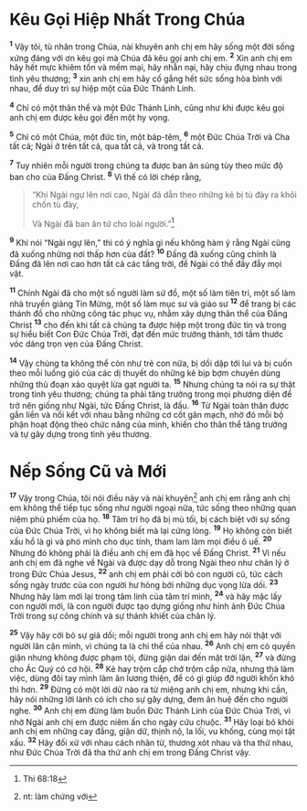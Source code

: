 # Kêu Gọi Hiệp Nhất Trong Chúa
<sup><b>1</b></sup> Vậy tôi, tù nhân trong Chúa, nài khuyên anh chị em hãy sống một đời sống xứng đáng với ơn kêu gọi mà Chúa đã kêu gọi anh chị em. <sup><b>2</b></sup> Xin anh chị em hãy hết mực khiêm tốn và mềm mại, hãy nhẫn nại, hãy chịu đựng nhau trong tình yêu thương; <sup><b>3</b></sup> xin anh chị em hãy cố gắng hết sức sống hòa bình với nhau, để duy trì sự hiệp một của Ðức Thánh Linh.

<sup><b>4</b></sup> Chỉ có một thân thể và một Ðức Thánh Linh, cũng như khi được kêu gọi anh chị em được kêu gọi đến một hy vọng.

<sup><b>5</b></sup> Chỉ có một Chúa, một đức tin, một báp-têm, <sup><b>6</b></sup> một Ðức Chúa Trời và Cha tất cả; Ngài ở trên tất cả, qua tất cả, và trong tất cả.

<sup><b>7</b></sup> Tuy nhiên mỗi người trong chúng ta được ban ân sủng tùy theo mức độ ban cho của Ðấng Christ. <sup><b>8</b></sup> Vì thế có lời chép rằng,

> “Khi Ngài ngự lên nơi cao, Ngài đã dẫn theo những kẻ bị tù đày ra khỏi chốn tù đày,
> 
> Và Ngài đã ban ân tứ cho loài người.”[^1-c282ce12-d558-4cbb-9b77-faf60b9b1f5b]

<sup><b>9</b></sup> Khi nói “Ngài ngự lên,” thì có ý nghĩa gì nếu không hàm ý rằng Ngài cũng đã xuống những nơi thấp hơn của đất? <sup><b>10</b></sup> Ðấng đã xuống cũng chính là Ðấng đã lên nơi cao hơn tất cả các tầng trời, để Ngài có thể đầy đẫy mọi vật.

<sup><b>11</b></sup> Chính Ngài đã cho một số người làm sứ đồ, một số làm tiên tri, một số làm nhà truyền giảng Tin Mừng, một số làm mục sư và giáo sư <sup><b>12</b></sup> để trang bị các thánh đồ cho những công tác phục vụ, nhằm xây dựng thân thể của Ðấng Christ <sup><b>13</b></sup> cho đến khi tất cả chúng ta được hiệp một trong đức tin và trong sự hiểu biết Con Ðức Chúa Trời, đạt đến mức trưởng thành, tới tầm thước vóc dáng trọn vẹn của Ðấng Christ.

<sup><b>14</b></sup> Vậy chúng ta không thể còn như trẻ con nữa, bị dồi dập tới lui và bị cuốn theo mỗi luồng gió của các dị thuyết do những kẻ bịp bợm chuyên dùng những thủ đoạn xảo quyệt lừa gạt người ta. <sup><b>15</b></sup> Nhưng chúng ta nói ra sự thật trong tình yêu thương; chúng ta phải tăng trưởng trong mọi phương diện để trở nên giống như Ngài, tức Ðấng Christ, là đầu. <sup><b>16</b></sup> Từ Ngài toàn thân được gắn liền và nối kết với nhau bằng những cơ cốt gân mạch, nhờ đó mỗi bộ phận hoạt động theo chức năng của mình, khiến cho thân thể tăng trưởng và tự gây dựng trong tình yêu thương.

# Nếp Sống Cũ và Mới
<sup><b>17</b></sup> Vậy trong Chúa, tôi nói điều này và nài khuyên[^2-c282ce12-d558-4cbb-9b77-faf60b9b1f5b] anh chị em rằng anh chị em không thể tiếp tục sống như người ngoại nữa, tức sống theo những quan niệm phù phiếm của họ. <sup><b>18</b></sup> Tâm trí họ đã bị mù tối, bị cách biệt với sự sống của Ðức Chúa Trời, vì họ không biết mà lại cứng lòng. <sup><b>19</b></sup> Họ không còn biết xấu hổ là gì và phó mình cho dục tính, tham lam làm mọi điều ô uế. <sup><b>20</b></sup> Nhưng đó không phải là điều anh chị em đã học về Ðấng Christ. <sup><b>21</b></sup> Vì nếu anh chị em đã nghe về Ngài và được dạy dỗ trong Ngài theo như chân lý ở trong Ðức Chúa Jesus, <sup><b>22</b></sup> anh chị em phải cởi bỏ con người cũ, tức cách sống ngày trước của con người hư hỏng bởi những dục vọng lừa dối. <sup><b>23</b></sup> Nhưng hãy làm mới lại trong tâm linh của tâm trí mình, <sup><b>24</b></sup> và hãy mặc lấy con người mới, là con người được tạo dựng giống như hình ảnh Ðức Chúa Trời trong sự công chính và sự thánh khiết của chân lý.

<sup><b>25</b></sup> Vậy hãy cởi bỏ sự giả dối; mỗi người trong anh chị em hãy nói thật với người lân cận mình, vì chúng ta là chi thể của nhau. <sup><b>26</b></sup> Anh chị em có quyền giận nhưng không được phạm tội, đừng giận dai đến mặt trời lặn, <sup><b>27</b></sup> và đừng cho Ác Quỷ có cơ hội. <sup><b>28</b></sup> Kẻ hay trộm cắp chớ trộm cắp nữa, nhưng thà làm việc, dùng đôi tay mình làm ăn lương thiện, để có gì giúp đỡ người khốn khó thì hơn. <sup><b>29</b></sup> Ðừng có một lời dữ nào ra từ miệng anh chị em, nhưng khi cần, hãy nói những lời lành có ích cho sự gây dựng, đem ân huệ đến cho người nghe. <sup><b>30</b></sup> Anh chị em đừng làm buồn Ðức Thánh Linh của Ðức Chúa Trời, vì nhờ Ngài anh chị em được niêm ấn cho ngày cứu chuộc. <sup><b>31</b></sup> Hãy loại bỏ khỏi anh chị em những cay đắng, giận dữ, thịnh nộ, la lối, vu khống, cùng mọi tật xấu. <sup><b>32</b></sup> Hãy đối xử với nhau cách nhân từ, thương xót nhau và tha thứ nhau, như Ðức Chúa Trời đã tha thứ anh chị em trong Ðấng Christ vậy.

[^1-c282ce12-d558-4cbb-9b77-faf60b9b1f5b]: Thi 68:18
[^2-c282ce12-d558-4cbb-9b77-faf60b9b1f5b]: nt: làm chứng với
